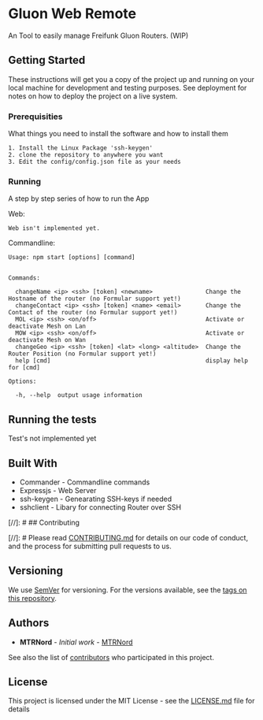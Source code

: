 # Gluon Web Remote

An Tool to easily manage Freifunk Gluon Routers. (WIP)

## Getting Started

These instructions will get you a copy of the project up and running on your local machine for development and testing purposes. See deployment for notes on how to deploy the project on a live system.

### Prerequisities

What things you need to install the software and how to install them

```
1. Install the Linux Package 'ssh-keygen'
2. clone the repository to anywhere you want
3. Edit the config/config.json file as your needs
```

### Running

A step by step series of how to run the App

Web:

```
Web isn't implemented yet.
```

Commandline:

```
Usage: npm start [options] [command]


Commands:

  changeName <ip> <ssh> [token] <newname>               Change the Hostname of the router (no Formular support yet!)
  changeContact <ip> <ssh> [token] <name> <email>       Change the Contact of the router (no Formular support yet!)
  MOL <ip> <ssh> <on/off>                               Activate or deactivate Mesh on Lan
  MOW <ip> <ssh> <on/off>                               Activate or deactivate Mesh on Wan
  changeGeo <ip> <ssh> [token] <lat> <long> <altitude>  Change the Router Position (no Formular support yet!)
  help [cmd]                                            display help for [cmd]

Options:

  -h, --help  output usage information

```

## Running the tests

Test's not implemented yet

## Built With

* Commander - Commandline commands
* Expressjs - Web Server
* ssh-keygen - Genearating SSH-keys if needed
* sshclient - Libary for connecting Router over SSH

[//]: # ## Contributing

[//]: # Please read [CONTRIBUTING.md](CONTRIBUTING.md) for details on our code of conduct, and the process for submitting pull requests to us.

## Versioning

We use [SemVer](http://semver.org/) for versioning. For the versions available, see the [tags on this repository](https://github.com/your/project/tags).

## Authors

* **MTRNord** - *Initial work* - [MTRNord](https://github.com/MTRNord)

See also the list of [contributors](https://github.com/MTRNord/gluon_web_remote_node/contributors) who participated in this project.

## License

This project is licensed under the MIT License - see the [LICENSE.md](LICENSE.md) file for details
